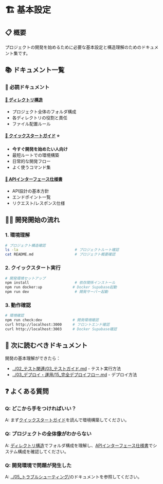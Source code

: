 # 🏗️ 基本設定

## 📋 **概要**
プロジェクトの開発を始めるために必要な基本設定と構造理解のためのドキュメント集です。

## 📚 **ドキュメント一覧**

### 🎯 **必読ドキュメント**

#### [📁 ディレクトリ構造](./01_ディレクトリ構造.md)
- プロジェクト全体のフォルダ構成
- 各ディレクトリの役割と責任
- ファイル配置ルール

#### [🚀 クイックスタートガイド](./18_クイックスタートガイド.md) ⭐
- **今すぐ開発を始めたい人向け**
- 最短ルートでの環境構築
- 日常的な開発フロー
- よく使うコマンド集

#### [🔌 APIインターフェース仕様書](./04_APIインターフェース仕様書.md)
- API設計の基本方針
- エンドポイント一覧
- リクエスト/レスポンス仕様

## 🏃‍♂️ **開発開始の流れ**

### 1. **環境理解**
```bash
# プロジェクト構造確認
ls -la                          # プロジェクトルート確認
cat README.md                   # プロジェクト概要確認
```

### 2. **クイックスタート実行**
```bash
# 開発環境セットアップ
npm install                     # 依存関係インストール
npm run docker:up              # Docker Supabase起動
npm run dev                     # 開発サーバー起動
```

### 3. **動作確認**
```bash
# 環境確認
npm run check:dev              # 開発環境確認
curl http://localhost:3000     # フロントエンド確認
curl http://localhost:3003     # Docker Supabase確認
```

## 🎯 **次に読むべきドキュメント**

開発の基本理解ができたら：
- [../02_テスト関連/03_テストガイド.md](../02_テスト関連/03_テストガイド.md) - テスト実行方法
- [../03_デプロイ・運用/15_完全デプロイフロー.md](../03_デプロイ・運用/15_完全デプロイフロー.md) - デプロイ方法

## ❓ **よくある質問**

### Q: どこから手をつければいい？
A: まず[クイックスタートガイド](./18_クイックスタートガイド.md)を読んで環境構築してください。

### Q: プロジェクトの全体像がわからない
A: [ディレクトリ構造](./01_ディレクトリ構造.md)でフォルダ構成を理解し、[APIインターフェース仕様書](./04_APIインターフェース仕様書.md)でシステム構成を確認してください。

### Q: 開発環境で問題が発生した
A: [../05_トラブルシューティング/](../05_トラブルシューティング/)のドキュメントを参照してください。
